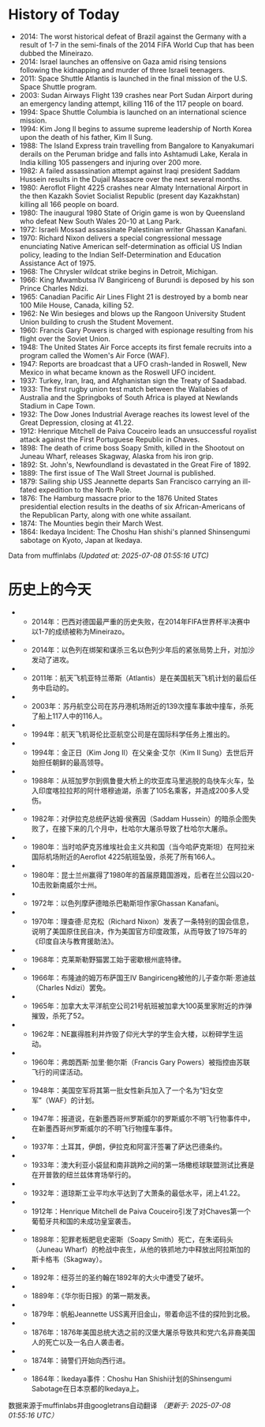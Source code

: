 # History of Today 

- 2014: The worst historical defeat of Brazil against the Germany with a result of 1-7 in the semi-finals of the 2014 FIFA World Cup that has been dubbed the Mineirazo.
- 2014: Israel launches an offensive on Gaza amid rising tensions following the kidnapping and murder of three Israeli teenagers.
- 2011: Space Shuttle Atlantis is launched in the final mission of the U.S. Space Shuttle program.
- 2003: Sudan Airways Flight 139 crashes near Port Sudan Airport during an emergency landing attempt, killing 116 of the 117 people on board.
- 1994: Space Shuttle Columbia is launched on an international science mission.
- 1994: Kim Jong Il begins to assume supreme leadership of North Korea upon the death of his father, Kim Il Sung.
- 1988: The Island Express train travelling from Bangalore to Kanyakumari derails on the Peruman bridge and falls into Ashtamudi Lake, Kerala in India killing 105 passengers and injuring over 200 more.
- 1982: A failed assassination attempt against Iraqi president Saddam Hussein results in the Dujail Massacre over the next several months.
- 1980: Aeroflot Flight 4225 crashes near Almaty International Airport in the then Kazakh Soviet Socialist Republic (present day Kazakhstan) killing all 166 people on board.
- 1980: The inaugural 1980 State of Origin game is won by Queensland who defeat New South Wales 20-10 at Lang Park.
- 1972: Israeli Mossad assassinate Palestinian writer Ghassan Kanafani.
- 1970: Richard Nixon delivers a special congressional message enunciating Native American self-determination as official US Indian policy, leading to the Indian Self-Determination and Education Assistance Act of 1975.
- 1968: The Chrysler wildcat strike begins in Detroit, Michigan.
- 1966: King Mwambutsa IV Bangiriceng of Burundi is deposed by his son Prince Charles Ndizi.
- 1965: Canadian Pacific Air Lines Flight 21 is destroyed by a bomb near 100 Mile House, Canada, killing 52.
- 1962: Ne Win besieges and blows up the Rangoon University Student Union building to crush the Student Movement.
- 1960: Francis Gary Powers is charged with espionage resulting from his flight over the Soviet Union.
- 1948: The United States Air Force accepts its first female recruits into a program called the Women's Air Force (WAF).
- 1947: Reports are broadcast that a UFO crash-landed in Roswell, New Mexico in what became known as the Roswell UFO incident.
- 1937: Turkey, Iran, Iraq, and Afghanistan sign the Treaty of Saadabad.
- 1933: The first rugby union test match between the Wallabies of Australia and the Springboks of South Africa is played at Newlands Stadium in Cape Town.
- 1932: The Dow Jones Industrial Average reaches its lowest level of the Great Depression, closing at 41.22.
- 1912: Henrique Mitchell de Paiva Couceiro leads an unsuccessful royalist attack against the First Portuguese Republic in Chaves.
- 1898: The death of crime boss Soapy Smith, killed in the Shootout on Juneau Wharf, releases Skagway, Alaska from his iron grip.
- 1892: St. John's, Newfoundland is devastated in the Great Fire of 1892.
- 1889: The first issue of The Wall Street Journal is published.
- 1879: Sailing ship USS Jeannette departs San Francisco carrying an ill-fated expedition to the North Pole.
- 1876: The Hamburg massacre prior to the 1876 United States presidential election results in the deaths of six African-Americans of the Republican Party, along with one white assailant.
- 1874: The Mounties begin their March West.
- 1864: Ikedaya Incident: The Choshu Han shishi's planned Shinsengumi sabotage on Kyoto, Japan at Ikedaya.

Data from muffinlabs
*(Updated at: 2025-07-08 01:55:16 UTC)*

# 历史上的今天 

- -  2014年：巴西对德国最严重的历史失败，在2014年FIFA世界杯半决赛中以1-7的成绩被称为Mineirazo。
- -  2014年：以色列在绑架和谋杀三名以色列少年后的紧张局势上升，对加沙发动了进攻。
- -  2011年：航天飞机亚特兰蒂斯（Atlantis）是在美国航天飞机计划的最后任务中启动的。
- -  2003年：苏丹航空公司在苏丹港机场附近的139次撞车事故中撞车，杀死了船上117人中的116人。
- -  1994年：航天飞机哥伦比亚航空公司是在国际科学任务上推出的。
- -  1994年：金正日（Kim Jong Il）在父亲金·艾尔（Kim Il Sung）去世后开始担任朝鲜的最高领导。
- -  1988年：从班加罗尔到佩鲁曼大桥上的坎亚库马里逃脱的岛快车火车，坠入印度喀拉拉邦的阿什塔穆迪湖，杀害了105名乘客，并造成200多人受伤。
- -  1982年：对伊拉克总统萨达姆·侯赛因（Saddam Hussein）的暗杀企图失败了，在接下来的几个月中，杜哈尔大屠杀导致了杜哈尔大屠杀。
- -  1980年：当时哈萨克苏维埃社会主义共和国（当今哈萨克斯坦）在阿拉米国际机场附近的Aeroflot 4225航班坠毁，杀死了所有166人。
- -  1980年：昆士兰州赢得了1980年的首届原籍国游戏，后者在兰公园以20-10击败新南威尔士州。
- -  1972年：以色列摩萨德暗杀巴勒斯坦作家Ghassan Kanafani。
- -  1970年：理查德·尼克松（Richard Nixon）发表了一条特别的国会信息，说明了美国原住民自决，作为美国官方印度政策，从而导致了1975年的《印度自决与教育援助法》。
- -  1968年：克莱斯勒野猫罢工始于密歇根州底特律。
- -  1966年：布隆迪的姆万布萨国王IV Bangiriceng被他的儿子查尔斯·恩迪兹（Charles Ndizi）罢免。
- -  1965年：加拿大太平洋航空​​公司21号航班被加拿大100英里家附近的炸弹摧毁，杀死了52。
- -  1962年：NE赢得胜利并炸毁了仰光大学的学生会大楼，以粉碎学生运动。
- -  1960年：弗朗西斯·加里·鲍尔斯（Francis Gary Powers）被指控由苏联飞行的间谍活动。
- -  1948年：美国空军将其第一批女性新兵加入了一个名为“妇女空军”（WAF）的计划。
- -  1947年：报道说，在新墨西哥州罗斯威尔的罗斯威尔不明飞行物事件中，在新墨西哥州罗斯威尔的不明飞行物撞车事件。
- -  1937年：土耳其，伊朗，伊拉克和阿富汗签署了萨达巴德条约。
- -  1933年：澳大利亚小袋鼠和南非跳羚之间的第一场橄榄球联盟测试比赛是在开普敦的纽兰兹体育场举行的。
- -  1932年：道琼斯工业平均水平达到了大萧条的最低水平，闭上41.22。
- -  1912年：Henrique Mitchell de Paiva Couceiro引发了对Chaves第一个葡萄牙共和国的未成功皇室袭击。
- -  1898年：犯罪老板肥皂史密斯（Soapy Smith）死亡，在朱诺码头（Juneau Wharf）的枪战中丧生，从他的铁抓地力中释放出阿拉斯加的斯卡格韦（Skagway）。
- -  1892年：纽芬兰的圣约翰在1892年的大火中遭受了破坏。
- -  1889年：《华尔街日报》的第一期发表。
- -  1879年：帆船Jeannette USS离开旧金山，带着命运不佳的探险到北极。
- -  1876年：1876年美国总统大选之前的汉堡大屠杀导致共和党六名非裔美国人的死亡以及一名白人袭击者。
- -  1874年：骑警们开始向西行进。
- -  1864年：Ikedaya事件：Choshu Han Shishi计划的Shinsengumi Sabotage在日本京都的Ikedaya上。

数据来源于muffinlabs并由googletrans自动翻译
*（更新于: 2025-07-08 01:55:16 UTC）*